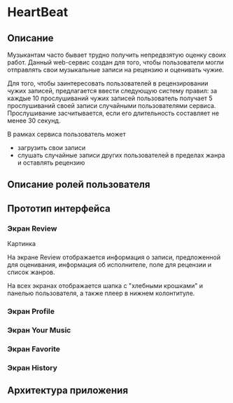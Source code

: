# HeartBeat

## Описание

Музыкантам часто бывает трудно получить непредвзятую оценку своих работ. Данный web-сервис создан для того, чтобы пользователи могли отправлять свои музыкальные записи на рецензию и оценивать чужие.

Для того, чтобы заинтересовать пользователей в рецензировании чужих записей, предлагается ввести следующую систему правил: за каждые 10 прослушиваний чужих записей пользователь получает 5 прослушиваний своей записи случайными пользователями сервиса. Прослушивание засчитывается, если его длительность составляет не менее 30 секунд. 

В рамках сервиса пользователь может
* загрузить свои записи
* слушать случайные записи других пользователей в пределах жанра и оставлять рецензию

## Описание ролей пользователя

## Прототип интерфейса
### Экран Review

Картинка

На экране Review отображается информация о записи, предложенной для оценивания, информация об исполнителе, поле для рецензии и список жанров.

На всех экранах отображается шапка с "хлебными крошками" и панелью пользователя, а также плеер в нижнем колонтитуле.

### Экран Profile

### Экран Your Music

### Экран Favorite

### Экран History

## Архитектура приложения